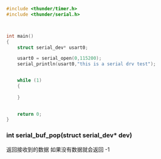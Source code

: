 <!--
 * @Author: your name
 * @Date: 2020-08-03 21:05:46
 * @LastEditTime: 2020-08-07 21:54:16
 * @LastEditors: Please set LastEditors
 * @Description: In User Settings Edit
 * @FilePath: \ThunderLib\documentation\serial.md
-->

```c
#include <thunder/timer.h>
#include <thunder/serial.h>



int main()
{
    struct serial_dev* usart0;

    usart0 = serial_open(0,115200);
    serial_println(usart0,"this is a serial drv test");


    while (1)
    {
        
    }
    

    return 0;
}
```
### int serial_buf_pop(struct serial_dev* dev)
返回接收到的数据 如果没有数据就会返回 -1